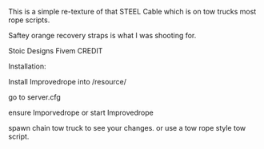 This is a simple re-texture of that STEEL Cable which is on tow trucks most rope scripts.

Saftey orange recovery straps is what I was shooting for.



Stoic Designs Fivem CREDIT





Installation:



Install Improvedrope into /resource/



go to server.cfg


ensure Imporvedrope
or
start Improvedrope

spawn chain tow truck to see your changes.
or use a tow rope style tow script.

